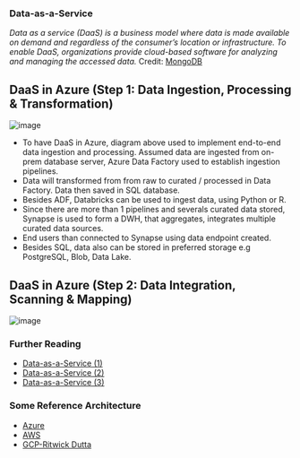 ### Data-as-a-Service

_Data as a service (DaaS) is a business model where data is made available on demand and regardless of the consumer’s location or infrastructure. To enable DaaS, organizations provide cloud-based software for analyzing and managing the accessed data._
Credit: [MongoDB](https://www.mongodb.com/initiatives/data-as-a-service#:~:text=Data%20as%20a%20service%20(DaaS)%20is%20a%20business%20model%20where,the%20consumer's%20location%20or%20infrastructure.)

## DaaS in Azure (Step 1: Data Ingestion, Processing & Transformation)

![image](https://github.com/roime81/roime81/assets/7858481/3d8c66db-9cea-465d-ab39-a3c7048d4678)

* To have DaaS in Azure, diagram above used to implement end-to-end data ingestion and processing. Assumed data are ingested from on-prem database server, Azure Data Factory used to establish ingestion pipelines.
* Data will transformed from from raw to curated / processed in Data Factory. Data then saved in SQL database.  
* Besides ADF, Databricks can be used to ingest data, using Python or R.
* Since there are more than 1 pipelines and severals curated data stored, Synapse is used to form a DWH, that aggregates, integrates multiple curated data sources.
* End users than connected to Synapse using data endpoint created.
* Besides SQL, data also can be stored in preferred storage e.g PostgreSQL, Blob, Data Lake.

## DaaS in Azure (Step 2: Data Integration, Scanning & Mapping)

![image](https://github.com/roime81/roime81/assets/7858481/b9c3b6dc-cdd8-40fc-8f68-e98a92904221)


### Further Reading

* [Data-as-a-Service (1)](https://builtin.com/big-data/data-as-a-service-daas)
* [Data-as-a-Service (2)](https://www.techtarget.com/searchdatamanagement/definition/data-as-a-service)
* [Data-as-a-Service (3)](https://www.teradata.com/insights/cloud-data-analytics/data-as-a-service)

### Some Reference Architecture

* [Azure](https://techcommunity.microsoft.com/t5/azure-architecture-blog/designing-and-implementing-modern-data-architecture-on-azure/ba-p/3440322)
* [AWS](https://aws.amazon.com/blogs/architecture/lets-architect-modern-data-architectures/)
* [GCP-Ritwick Dutta](https://www.linkedin.com/pulse/gcp-enterprise-data-solution-architecture-how-integrate-dutta/)
